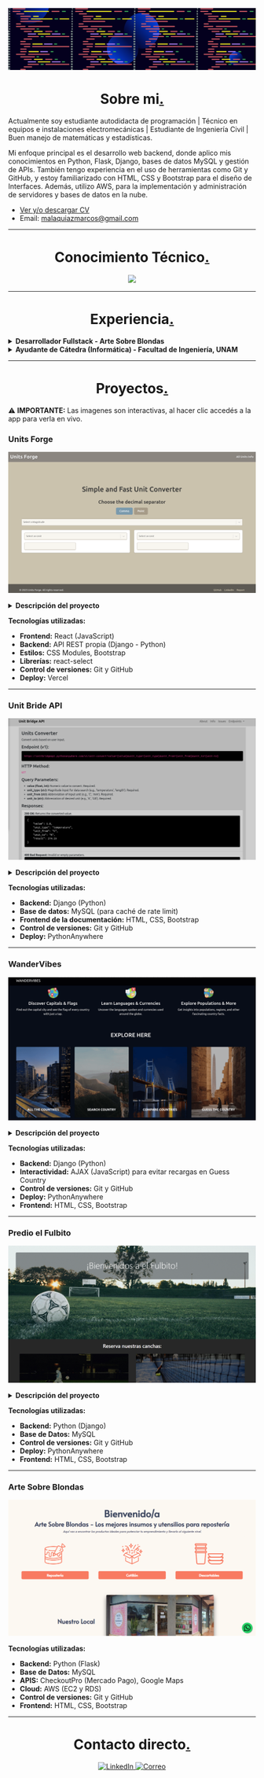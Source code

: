 <img src="portada.png" style="height: 100% , width:100%">
<h1 align="center">Sobre mi<a href="">.</a></h1>

<p>Actualmente soy estudiante autodidacta de programación | Técnico en equipos e instalaciones electromecánicas | Estudiante de Ingeniería Civil | Buen manejo de matemáticas y estadísticas.

Mi enfoque principal es el desarrollo web backend, donde aplico mis conocimientos en Python, Flask, Django, bases de datos MySQL y gestión de APIs. También tengo experiencia en el uso de herramientas como Git y GitHub, y estoy familiarizado con HTML, CSS y Bootstrap para el diseño de Interfaces. Además, utilizo AWS, para la implementación y administración de servidores y bases de datos en la nube.</p> 

- [Ver y/o descargar CV](CV-Marcos-Malaquias-V.pdf)
- Email: malaquiazmarcos@gmail.com

---

<h1 align="center">Conocimiento Técnico<a href="">.</a></h1>

<p align="center">

<img src="https://skillicons.dev/icons?i=py,mysql,mongodb,django,flask,js,react,html,css,bootstrap,docker,aws,git,github,linux,windows"/>

</p>

---

<h1 align="center">Experiencia<a href="">.</a></h1>

<details>
<summary><strong>Desarrollador Fullstack - Arte Sobre Blondas</strong></summary>
  
- Desarrollo completo de un ecommerce para una tienda de cotillón, utilizando Python y Flask para el backend. HTML, Bootstrap, y personalizaciones adicionales con CSS para el frontend.
- Gestión de base de datos en MySQL para el manejo de productos, clientes y pedidos.
- Integración de la API de Mercado Pago (Checkout Pro) para procesar pagos de manera segura.
- Implementación de la API de Google Maps para facilitar la ubicación de la tienda y mejorar la experiencia del usuario.
- Control de versiones mediante Git y GitHub, asegurando un flujo de trabajo organizado.
- Despliegue del proyecto en AWS, utilizando EC2 para alojar el servidor y RDS para gestionar la base de datos.

</details>

<details>
<summary><strong>Ayudante de Cátedra (Informática) - Facultad de Ingeniería, UNAM</strong></summary>

- Colaboración en la enseñanza de lógica de programación utilizando Python.
- Soporte en el uso de hojas de cálculo en LibreOffice, abarcando funciones avanzadas y aplicaciones prácticas.
- Instrucción sobre conceptos de Internet, incluyendo protocolos HTTP, DNS y otras tecnologías relacionadas con redes.
- Apoyo a estudiantes en la resolución de problemas y en la comprensión de conceptos técnicos.
- Evaluación de trabajos y exámenes, proporcionando retroalimentación constructiva.

</details>

---

<h1 align="center">Proyectos<a href="">.</a></h1>

⚠️ **IMPORTANTE:** Las imagenes son interactivas, al hacer clic accedés a la app para verla en vivo.

<h3></> Units Forge </h3>

<a href="https://unit-forge-silk.vercel.app/" target="blank"><img src="units-forge.png" ></a>

<details>
<summary><strong>Descripción del proyecto</strong></summary>
  
Aplicación web interactiva desarrollada con React que consume mi propia API de conversión de unidades '[Units Forge](https://unitbridgeapi.pythonanywhere.com/)', creando un ecosistema completo de frontend y backend. El proyecto abarca múltiples categorías como longitud, peso, temperatura, volumen, área, tiempo, velocidad, etc.

La interfaz cuenta con un sistema de navegación por categorías, selectores dinámicos para elegir unidades de origen y destino, y conversiones bidireccionales en tiempo real mediante llamadas a la API. Incluye además una sección informativa con detalles sobre cada categoría de unidad disponible.

**Enfoque técnico y aprendizaje:**
- **Componentes reutilizables:** se desarrolló una arquitectura modular con componentes React separados por responsabilidad, facilitando el mantenimiento y escalabilidad del código.
- **Gestión de estado y peticiones:** implementación de hooks (useState, useEffect) para manejar el estado de las conversiones, llamadas asíncronas a la API y la navegación entre categorías.
- **Estilos modulares:** utilización de CSS Modules para encapsular estilos por componente, evitando conflictos y mejorando la organización del código.
- **Responsive design:**  diseño adaptativo que funciona correctamente en dispositivos móviles y desktop.
</details>

**Tecnologías utilizadas:**
- **Frontend:** React (JavaScript)
- **Backend:** API REST propia (Django - Python)
- **Estilos:** CSS Modules, Bootstrap
- **Librerías:** react-select  
- **Control de versiones:** Git y GitHub  
- **Deploy:** Vercel

***

<h3></> Unit Bride API </h3>

<a href="https://unitbridgeapi.pythonanywhere.com/" target="blank"><img src="unit-bridge-api.png" ></a>

<details>
<summary><strong>Descripción del proyecto</strong></summary>
  
API desarrollada utilizando Django puro, sin herramientas como Django REST Framework. El objetivo principal del proyecto fue comprender en profundidad el funcionamiento de una API, construyéndola paso a paso de forma manual.

Permite convertir unidades de medida (longitud, peso, temperatura, etc.) a través de endpoints simples y claros. La documentación también fue construida manualmente con HTML, CSS y Bootstrap, ofreciendo una interfaz visual muy sencilla donde se explican las rutas disponibles y cómo interactuar con ellas.

**Enfoque técnico y aprendizaje:**
- **Validaciones y control de errores:** se implementó un sistema de validación para asegurar respuestas claras y coherentes ante entradas inválidas o solicitudes incorrectas.
- **Respuestas en formato JSON:** las respuestas fueron estructuradas manualmente, lo que permitió un control total sobre el contenido y el formato de salida.
- **Rate limiting con base de datos:** se utilizó el decorador `ratelimit` para limitar la cantidad de solicitudes por IP en un período determinado. Las peticiones se registran en una base de datos MySQL.
- **Registro de eventos (logging):** se integró el módulo `logging` de Python para registrar eventos importantes, facilitando la depuración y el monitoreo del sistema.
</details>

**Tecnologías utilizadas:**
- **Backend:** Django (Python)  
- **Base de datos:** MySQL (para caché de rate limit)  
- **Frontend de la documentación:** HTML, CSS, Bootstrap  
- **Control de versiones:** Git y GitHub  
- **Deploy:** PythonAnywhere

***

<h3></> WanderVibes </h3>

<a href="https://wandervibes.pythonanywhere.com/" target="blank"><img src="cap-wandervibes.png" ></a>

<details>
<summary><strong>Descripción del proyecto</strong></summary>
  
Aplicación web interactiva que consume la API de Rest Countries para mostrar información detallada de todos los países del mundo. Los usuarios pueden explorar datos como capital, población, idioma, moneda, banderas, entre otros,  además de comparar países y poner a prueba sus conocimientos geográficos.

**Enfoque técnico y mejoras:**
- **Documentación:** cada función y método está documentado con docstrings (estilo PEP 257), facilitando el mantenimiento y escalabilidad del código.

- **Optimización de API:**
  - Problema: algunas respuestas de la API eran demasiado grandes, causando lentitud.
  - Solución:
    - Filtrado de datos en el backend para solicitar solo campos necesarios.
    - Implementación de un sistema de cacheo manual: las respuestas de la API se guardan en archivos .json locales (simulando caché) y se reutilizan en consultas futuras si ya están disponibles.
  - Resultado: reducción significativa en el tiempo de carga y menor consumo de ancho de banda. La aplicación se mantiene rápida incluso en conexiones lentas.

- **Inglés:** interfaz y documentación realizadas completamente en inglés como parte de una práctica activa del idioma.

</details>

**Tecnologías utilizadas:**
- **Backend:** Django (Python)  
- **Interactividad:** AJAX (JavaScript) para evitar recargas en Guess Country
- **Control de versiones:** Git y GitHub
- **Deploy:** PythonAnywhere
- **Frontend:** HTML, CSS, Bootstrap  

***

<h3></> Predio el Fulbito </h3>

<a href="https://predioelfulbito.pythonanywhere.com/" target="blank"><img src="predioelfulbito.png" ></a>

<details>
<summary><strong>Descripción del proyecto</strong></summary>
  
Este proyecto es una aplicación web para la gestión de reservas en un predio deportivo.
El predio cuenta con tres canchas:
- Dos de Fútbol 5.
- Una de Paddel.

Los usuarios pueden crear una cuenta, iniciar sesión y reservar las canchas en los horarios disponibles, también pueden cancelar sus reservas. De esta forma, el sistema facilita la organización de las reservas y permite un control eficiente de los horarios y la disponibilidad de las canchas.
</details>

**Tecnologías utilizadas:**
- **Backend:** Python (Django)  
- **Base de Datos:** MySQL
- **Control de versiones:** Git y GitHub
- **Deploy:** PythonAnywhere
- **Frontend:** HTML, CSS, Bootstrap

***

<h3></> Arte Sobre Blondas </h3>

<a href="https://artesobreblondas.com" target="blank"><img src="asb.png" ></a>

**Tecnologías utilizadas:**
- **Backend:** Python (Flask)  
- **Base de Datos:** MySQL
- **APIS:** CheckoutPro (Mercado Pago), Google Maps
- **Cloud:** AWS (EC2 y RDS)
- **Control de versiones:** Git y GitHub
- **Frontend:** HTML, CSS, Bootstrap 

---

<h1 align="center">Contacto directo<a href="">.</a></h1>

<p align="center">
  <a href="https://www.linkedin.com/in/marcos-daniel-malaquias-5710a9186">
    <img src="https://skillicons.dev/icons?i=linkedin" alt="LinkedIn"/>
  </a>
  <a href="mailto:malaquiazmarcos@gmail.com">
    <img src="https://skillicons.dev/icons?i=gmail" alt="Correo"/>
  </a>
</p>




















